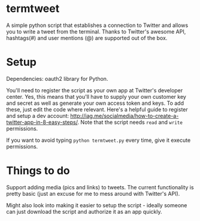 termtweet
=========

A simple python script that establishes a connection to Twitter and allows you to write a tweet from the terminal. Thanks to Twitter's
awesome API, hashtags(#) and user mentions (@) are supported out of the box. 

Setup
=======

Dependencies: oauth2 library for Python.

You'll need to register the script as your own app at Twitter's developer center. Yes, this means that you'll have to supply your own
customer key and secret as well as generate your own access token and keys. To add these, just edit the code where relevant. Here's a 
helpful guide to register and setup a dev account: http://iag.me/socialmedia/how-to-create-a-twitter-app-in-8-easy-steps/. Note that the script needs `read` and `write` permissions.

If you want to avoid typing `python termtweet.py` every time, give it execute permissions.


Things to do
=============

Support adding media (pics and links) to tweets. The current functionality is pretty basic (just an excuse for me to mess around with
Twitter's API). 

Might also look into making it easier to setup the script - ideally someone can just download the script and authorize it as an app 
quickly.
